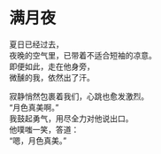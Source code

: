# 满月夜

夏日已经过去，\
夜晚的空气里，已带着不适合短袖的凉意。\
即便如此，走在他身旁，\
微醺的我，依然出了汗。

寂静悄然包裹着我们，心跳也愈发激烈。\
“月色真美啊。”\
我鼓起勇气，用尽全力对他说出口。\
他噗嗤一笑，答道：\
“嗯，月色真美。”


















